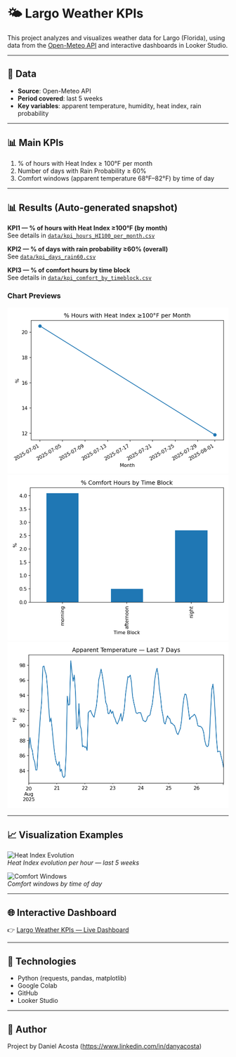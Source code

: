# 🌤️ Largo Weather KPIs

This project analyzes and visualizes weather data for Largo (Florida), using data from the [Open-Meteo API](https://open-meteo.com) and interactive dashboards in Looker Studio.

---

## 📂 Data
- **Source**: Open-Meteo API  
- **Period covered**: last 5 weeks  
- **Key variables**: apparent temperature, humidity, heat index, rain probability  

---

## 📊 Main KPIs
1. % of hours with Heat Index ≥ 100°F per month  
2. Number of days with Rain Probability ≥ 60%  
3. Comfort windows (apparent temperature 68°F–82°F) by time of day  

---

## 📊 Results (Auto-generated snapshot)

**KPI1 — % of hours with Heat Index ≥100°F (by month)**  
See details in [`data/kpi_hours_HI100_per_month.csv`](data/kpi_hours_HI100_per_month.csv)

**KPI2 — % of days with rain probability ≥60% (overall)**  
See [`data/kpi_days_rain60.csv`](data/kpi_days_rain60.csv)

**KPI3 — % of comfort hours by time block**  
See details in [`data/kpi_comfort_by_timeblock.csv`](data/kpi_comfort_by_timeblock.csv)

### Chart Previews
![Heat Index per Month](figs/kpi1_heatindex_line.png)  
![Comfort by Time Block](figs/kpi3_comfort_bar.png)  
![Last 7 Days — Apparent Temperature](figs/temp_last7days.png)  

---

## 📈 Visualization Examples
![Heat Index Evolution](charts/heat_index_line.png)  
*Heat Index evolution per hour — last 5 weeks*

![Comfort Windows](charts/comfort_bars.png)  
*Comfort windows by time of day*

---

## 🌐 Interactive Dashboard
👉 [Largo Weather KPIs — Live Dashboard](https://lookerstudio.google.com/your-link-here)

---

## 🚀 Technologies
- Python (requests, pandas, matplotlib)  
- Google Colab  
- GitHub  
- Looker Studio  

---

## 👤 Author
Project by Daniel Acosta (https://www.linkedin.com/in/danyacosta)  

 
        
